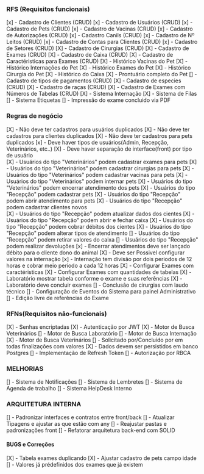 ### RFS (Requisitos funcionais) ###
[x] - Cadastro de Clientes (CRUD)
[x] - Cadastro de Usuários (CRUD)
[x] - Cadastro de Pets (CRUD)
[x] - Cadastro de Vacinas (CRUD)
[x] - Cadastro de Autorizações (CRUD)
[x] - Cadastro Canils (CRUD)
[x] - Cadastro de Nº Leitos (CRUD)
[x] - Cadastro de Contas para Clientes (CRUD)
[x] - Cadastro de Setores (CRUD)
[X] - Cadastro de Cirurgias (CRUD)
[X] - Cadastro de Exames (CRUD)
[X] - Cadastro de Caixa (CRUD)
[X] - Cadastro de Caractéristicas para Exames (CRUD)
[X] - Histórico Vacinas do Pet
[X] - Histórico Internações do Pet
[X] - Histórico Exames do Pet
[X] - Histórico Cirurgia do Pet
[X] - Histórico do Caixa
[X] - Prontuário completo do Pet
[] - Cadastro de tipos de pagamentos (CRUD)
[X] - Cadastro de especies (CRUD)
[X] - Cadastro de raças (CRUD)
[X] - Cadastro de Exames com Números de Tabelas (CRUD)
[X] - Sistema Internação
[X] - Sistema de Filas 
[] - Sistema Etiquetas 
[] - Impressão do exame concluido via PDF




### Regras de negócio ####
[X] - Não deve ter cadastros para usuários duplicados
[X] - Não deve ter cadastros para clientes duplicados
[X] - Não deve ter cadastros para pets duplicados
[x] - Deve haver tipos de usuários(Admin, Recepção, Veterinários, etc..)
[X] - Deve haver separação de interface(front) por tipo de usuário  
[X] - Usuários do tipo "Veterinários" podem cadastrar exames para pets 
[X] - Usuários do tipo "Veterinários" podem cadastrar cirurgias para pets 
[X] - Usuários do tipo "Veterinários" podem cadastrar vacinas para pets 
[X] - Usuários do tipo "Veterinários" podem internar pets 
[X] - Usuários do tipo "Veterinários" podem encerrar atendimento dos pets 
[X] - Usuários do tipo "Recepção" podem cadastrar pets 
[X] - Usuários do tipo "Recepção" podem abrir atendimento para pets 
[X] - Usuários do tipo "Recepção" podem cadastrar clientes novos  
[X] - Usuários do tipo "Recepção" podem atualizar dados dos cientes 
[X] - Usuários do tipo "Recepção" podem abrir e fechar caixa
[X] - Usuários do tipo "Recepção" podem cobrar débitos dos cientes
[X] - Usuários do tipo "Recepção" podem alterar tipos de atendimento
[] - Usuários do tipo "Recepção" podem retirar valores do caixa
[] - Usuários do tipo "Recepção" podem realizar devoluções
[x] - Encerrar atendimentos deve ser lançado débito para o cliente dono do animal
[X] - Deve ser Possivel configurar valores na internação
[x] - Internação tem divisão por dois periodos de 12 horas e cobrar meio periodo a cada 12 horas
[X] - Configurar Exames com caractéristicas 
[X] - Configurar Exames com quantidades de tabelas 
[X] - Laboratório mostrar tabela conforme o exame e suas referências
[X] - Laboratório deve concluir exames
[] - Conclusão de cirurgias com laudo técnico
[] - Configuração de Eventos do Sistema para painel Administrativo
[] - Edição livre de referências do Exame





### RFNs(Requisitos não-funcionais) ###
[X] - Senhas encriptadas
[X] - Autenticação por JWT
[X] - Motor de Busca Veterinários
[] - Motor de Busca Laboratório
[] - Motor de Busca Internação
[X] - Motor de Busca Veterinários
[] - Solicitado por/Concluido por em todas finalizações com valores
[X] - Dados devem ser persistidos em banco Postgres
[] - Implementação de Refresh Token
[] - Autorização por RBCA
 


### MELHORIAS ###
[] - Sistema de Notificações
[] - Sistema de Lembretes
[] - Sistema de Agenda de trabalho
[] - Sistema HelpDesk Interno



### ARQUITETURA INTERNA ### 
[] - Padronizar interfaces e contratos entre front/back
[] - Atualizar Tipagens e ajustar as que estão com any
[] - Reajustar pastas e padronizações front
[] - Refatorar arquitetura back-end com SOLID 


#### BUGS e Correções  ####
[X] - Tabela exames duplicando
[X] - Ajustar cadastro de pets campo idade
[] - Valores já prédefinidos dos exames que já existem